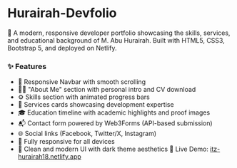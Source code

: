 # Hurairah-Devfolio
🚀 A modern, responsive developer portfolio showcasing the skills, services, and educational background of M. Abu Hurairah. Built with HTML5, CSS3, Bootstrap 5, and deployed on Netlify.
### ✨ Features

- 🔗 Responsive Navbar with smooth scrolling
- 🧑‍💻 "About Me" section with personal intro and CV download
- ⚙️ Skills section with animated progress bars
- 💼 Services cards showcasing development expertise
- 🎓 Education timeline with academic highlights and proof images
- 📬 Contact form powered by Web3Forms (API-based submission)
- 🌐 Social links (Facebook, Twitter/X, Instagram)
- 📱 Fully responsive for all devices
- 🎨 Clean and modern UI with dark theme aesthetics
🔗 Live Demo: [itz-hurairah18.netlify.app](https://itz-hurairah18.netlify.app)
